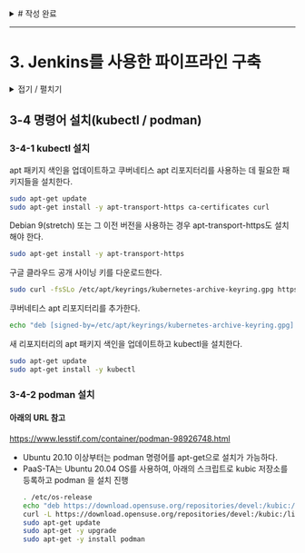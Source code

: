 <details>
<summary> # 작성 완료 </summary>
  
[완료] 3-3 젠킨스 깃허브 연동(webhook/ credentials)  
[완료] 3-4 명령어 설치(kubectl / podman)

</details>

---

# 3. Jenkins를 사용한 파이프라인 구축
<details>
<summary> 접기 / 펼치기 </summary>
  
## 3-3 젠킨스 깃허브 연동(webhook/ credentials)   
- #### Jenkins와 github를 연동하여 github에서 push 될 때, 자동으로 Jenkins에서 빌드가 실행되는 환경을 만드는 작업이다.
###  3-3-1 github 토큰 발급
- github -> settings -> developer settings -> Personal access tokens
- 토큰 생성  
  ![image](https://github.com/mnh4140/paasta/assets/71053769/7102909f-16a0-446f-b21a-7fe9170b5143)
- 생성한 토큰 확인
  ![image](https://github.com/mnh4140/paasta/assets/71053769/59eceb1f-796f-4bba-864d-7138a03cd72b)  

### 3-3-2 webhook 설정
- github 레퍼지토리 설정 -> Webhooks 메뉴에서 젠킨스 연동 설정 진행
  ![image](https://github.com/mnh4140/paasta/assets/71053769/69db9041-3e45-4adc-abbb-c43a4c6e84d1)
- 설정 완료 후 초록색 체크 확인
  ![image](https://github.com/mnh4140/paasta/assets/71053769/e5fce2ff-7d8f-4f4e-ba8a-39add9c23aa6)  
  
### 3-3-3 Jenkins Credentials 생성
- Jenkins 관리 > Credentials > System > Global credentials (unrestricted) > Add Credentials 클릭
  ![image](https://github.com/mnh4140/paasta/assets/71053769/5fee4aa3-8bec-4e7c-85ac-d2aca65dc82d)
- 아래 그림과 같이 설정 값 입력
  ![image](https://github.com/mnh4140/paasta/assets/71053769/11fa9f84-61b7-45c5-a9f7-70bd6c38ca4d)  

### 3-3-4 Jenkins Item 생성
- 아이템 생성 클릭 > Pipeline 선택 후 ok 클릭
  ![image](https://github.com/mnh4140/paasta/assets/71053769/e7178590-a97b-4ce5-9b0e-bc29c6dbec71)
- Configure > Build Triggers 에서 "GitHub hook trigger for GITScm polling" 선택
  ![image](https://github.com/mnh4140/paasta/assets/71053769/1f78102c-b9cd-47f3-8b71-5d8995a30ed3)
- Configure > Pipeline 하위 항목 설정
  ![image](https://github.com/mnh4140/paasta/assets/71053769/bbf1a54e-2467-4ace-aa49-ecd0f1b94daf)  

### 3-3-5 자동 빌드 확인
- 최초 설정 이후 수동 빌드 실행
  ![image](https://github.com/mnh4140/paasta/assets/71053769/c57396f8-1ee5-4739-bc20-857f674bc65c)
- 이후 연동한 github repogitory에서 push 발생 시, 자동으로 Jenkins에서 빌드가 실행 됨
  - GitHub Hook Log 메뉴에서 github push 이벤트 발생 유무 확인 가능
    ![image](https://github.com/mnh4140/paasta/assets/71053769/040761c1-a7b3-4b5c-ac3a-8f9caa6d4d6b)
    ![image](https://github.com/mnh4140/paasta/assets/71053769/4937a91d-2f2b-4d38-b0af-377fe81be88d)
</details>


## 3-4 명령어 설치(kubectl / podman)
### 3-4-1 kubectl 설치
apt 패키지 색인을 업데이트하고 쿠버네티스 apt 리포지터리를 사용하는 데 필요한 패키지들을 설치한다.
``` bash
sudo apt-get update
sudo apt-get install -y apt-transport-https ca-certificates curl
```
Debian 9(stretch) 또는 그 이전 버전을 사용하는 경우 apt-transport-https도 설치해야 한다.
``` bash
sudo apt-get install -y apt-transport-https
```
구글 클라우드 공개 사이닝 키를 다운로드한다.
``` bash
sudo curl -fsSLo /etc/apt/keyrings/kubernetes-archive-keyring.gpg https://packages.cloud.google.com/apt/doc/apt-key.gpg
```
쿠버네티스 apt 리포지터리를 추가한다.
``` bash
echo "deb [signed-by=/etc/apt/keyrings/kubernetes-archive-keyring.gpg] https://apt.kubernetes.io/ kubernetes-xenial main" | sudo tee /etc/apt/sources.list.d/kubernetes.list
```
새 리포지터리의 apt 패키지 색인을 업데이트하고 kubectl을 설치한다.
``` bash
sudo apt-get update
sudo apt-get install -y kubectl
```
### 3-4-2 podman 설치
#### 아래의 URL 참고 
https://www.lesstif.com/container/podman-98926748.html
- Ubuntu 20.10 이상부터는 podman 명령어를 apt-get으로 설치가 가능하다.
- PaaS-TA는 Ubuntu 20.04 OS를 사용하여, 아래의 스크립트로 kubic 저장소를 등록하고 podman 을 설치 진행
  ``` bash
  . /etc/os-release
  echo "deb https://download.opensuse.org/repositories/devel:/kubic:/libcontainers:/stable/xUbuntu_${VERSION_ID}/ /" | sudo tee etc/apt/sources.list.d/devel:kubic:libcontainers:stable.list
  curl -L https://download.opensuse.org/repositories/devel:/kubic:/libcontainers:/stable/xUbuntu_${VERSION_ID}/Release.key | sudo apt-key add -
  sudo apt-get update
  sudo apt-get -y upgrade
  sudo apt-get -y install podman
  ```

